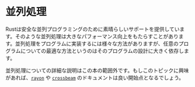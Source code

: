 <!-- commit: https://github.com/nnethercote/perf-book/commit/e4a66445b16293eaf691435eca099fc31e348ecb -->

# 並列処理

Rustは安全な並列プログラミングのために素晴らしいサポートを提供しています。そのような並列処理は大きなパフォーマンス向上をもたらすことがあります。並列処理をプログラムに実装するには様々な方法がありますが、任意のプログラムについての最適な方法というのはそのプログラムの設計に大きく依存します。

並列処理についての詳細な説明はこの本の範囲外です。もしこのトピックに興味があれば、[`rayon`] や [`crossbeam`] のドキュメントは良い開始点となるでしょう。

[`rayon`]: https://crates.io/crates/rayon
[`crossbeam`]: https://crates.io/crates/crossbeam
